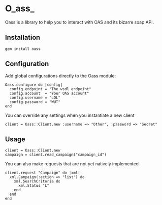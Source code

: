 # O_ass_
Oass is a library to help you to interact with OAS and its bizarre soap API.

## Installation
    gem install oass

## Configuration
Add global configurations directly to the Oass module:

    Oass.configure do |config|
      config.endpoint = "The wsdl endpoint"
      config.account  = "Your OAS account"
      config.username = "LOL"
      config.password = "WUT"
    end

You can override any settings when you instantiate a new client

    client = Oass::Client.new :username => "Other", :password => "Secret"

## Usage
    client = Oass::Client.new
    campaign = client.read_campaign("campaign_id")

You can also make requests that are not yet natively implemented

    client.request "Campaign" do |xml|
      xml.Campaign(:action => "list") do
        xml.SearchCriteria do
          xml.Status "L"
        end
      end
    end
